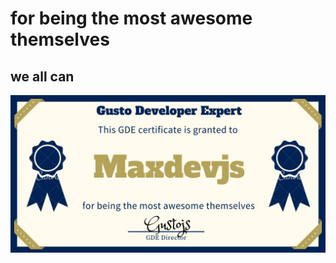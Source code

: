 # for being the most awesome themselves
## we all can
<a href="https://twitter.com/gustojs/status/1196017941655015424" title="Gusto Developer Expert" alt="Gusto Developer Expert">![Gusto Developer Expert](./EJkb-hOXYAE4h6r.jpg)</a>